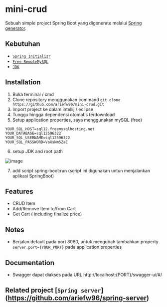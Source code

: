 # mini-crud

Sebuah simple project Spring Boot yang digenerate melalui [Spring generator](https://start.spring.io/).

## Kebutuhan

- [`Spring Initializr`](https://start.spring.io/)
- [`Free RemoteMySQL`](freemysqlhosting.net)
- [`JDK`](https://www.oracle.com/java/technologies/downloads/)


## Installation

1. Buka terminal / cmd
2. Clone repository menggunakan command ``git clone https://github.com/ariefw96/mini-crud.git``
3. Import project ke dalam intellij / eclipse
4. Tunggu hingga dependensi otomatis terdownload
5. Setup application properties, saya menggunakan mySQL (free)
```
YOUR_SQL_HOST=sql12.freemysqlhosting.net
YOUR_DATABASE=sql12596322
YOUR_SQL_USERNAME=sql12596322
YOUR_SQL_PASSWORD=VaXsNm5ZaE
```
6. setup JDK and root path 

![image](https://user-images.githubusercontent.com/70320451/217681934-b1d54a89-c5e2-4e29-aabd-d65d75b14f87.png)

7. add script spring-boot:run (script ini digunakan untun menjalankan aplikasi SpringBoot)

## Features

- CRUD Item
- Add/Remove Item to/from Cart
- Get Cart ( including finalize price)

## Notes

- Berjalan default pada port 8080, untuk mengubah tambahkan property ``server.port={YOUR_PORT}`` pada application.properties

## Documentation

- Swagger dapat diakses pada URL http://localhost:{PORT}/swagger-ui/#/

## Related project [`Spring server`] (https://github.com/ariefw96/spring-server)
